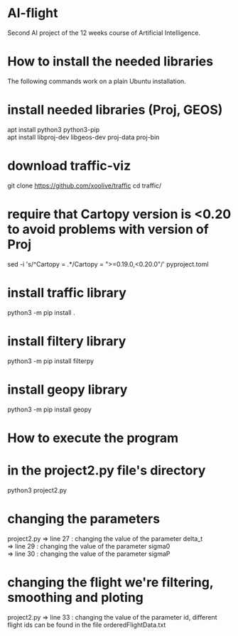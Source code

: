 # AI-flight
Second AI project of the 12 weeks course of Artificial Intelligence.

How to install the needed libraries
===================================
The following commands work on a plain Ubuntu installation.

# install needed libraries (Proj, GEOS)
apt install python3 python3-pip  
apt install libproj-dev libgeos-dev proj-data proj-bin
# download traffic-viz 
git clone https://github.com/xoolive/traffic 
cd traffic/
# require that Cartopy version is <0.20 to avoid problems with version of Proj
sed -i 's/^Cartopy = .*/Cartopy = ">=0.19.0,<0.20.0"/' pyproject.toml
# install traffic library
python3 -m pip install .
# install filtery library
python3 -m pip install filterpy
# install geopy library
python3 -m pip install geopy


How to execute the program
==========================
# in the project2.py file's directory
python3 project2.py

# changing the parameters
project2.py => line 27 : changing the value of the parameter delta_t  
            => line 29 : changing the value of the parameter sigma0  
            => line 30 : changing the value of the parameter sigmaP  

# changing the flight we're filtering, smoothing and ploting
project2.py => line 33 : changing the value of the parameter id, different flight ids can be found in the file orderedFlightData.txt
